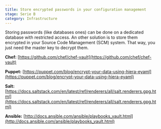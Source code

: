 ```yaml
---
title: Store encrypted passwords in your configuration management
stage: Serie B
category: Infrastructure
---
```

Storing passwords (like databases ones) can be done on a dedicated database with restricted access. An other solution is to store them encrypted in your Source Code Management (SCM) system. That way, you just need the master key to decrypt them.

**Chef:** [https://github.com/chef/chef-vault](https://github.com/chef/chef-vault)

**Puppet:** [https://puppet.com/blog/encrypt-your-data-using-hiera-eyaml](https://puppet.com/blog/encrypt-your-data-using-hiera-eyaml)

**Salt:** [https://docs.saltstack.com/en/latest/ref/renderers/all/salt.renderers.gpg.html](https://docs.saltstack.com/en/latest/ref/renderers/all/salt.renderers.gpg.html)

**Ansible:** [http://docs.ansible.com/ansible/playbooks_vault.html](http://docs.ansible.com/ansible/playbooks_vault.html)

